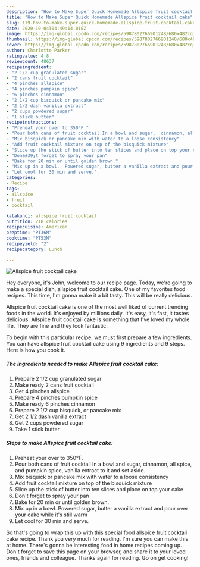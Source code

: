 ```yaml
---
description: "How to Make Super Quick Homemade Allspice fruit cocktail cake"
title: "How to Make Super Quick Homemade Allspice fruit cocktail cake"
slug: 179-how-to-make-super-quick-homemade-allspice-fruit-cocktail-cake
date: 2020-10-04T04:49:14.010Z
image: https://img-global.cpcdn.com/recipes/5987802766901248/680x482cq70/allspice-fruit-cocktail-cake-recipe-main-photo.jpg
thumbnail: https://img-global.cpcdn.com/recipes/5987802766901248/680x482cq70/allspice-fruit-cocktail-cake-recipe-main-photo.jpg
cover: https://img-global.cpcdn.com/recipes/5987802766901248/680x482cq70/allspice-fruit-cocktail-cake-recipe-main-photo.jpg
author: Charlotte Parker
ratingvalue: 4.8
reviewcount: 48637
recipeingredient:
- "2 1/2 cup granulated sugar"
- "2 cans fruit cocktail"
- "4 pinches allspice"
- "4 pinches pumpkin spice"
- "6 pinches cinnamon"
- "2 1/2 cup bisquick or pancake mix"
- "2 1/2 dash vanilla extract"
- "2 cups powdered sugar"
- "1 stick butter"
recipeinstructions:
- "Preheat your over to 350°F."
- "Pour both cans of fruit cocktail In a bowl and sugar,  cinnamon, all spice,  and pumpkin spice, vanilla extract to it and set aside."
- "Mix bisquick or pancake mix with water to a loose consistency"
- "Add fruit cocktail mixture on top of the bisquick mixture"
- "Slice up the stick of butter into ten slices and place on top your cake"
- "Don&#39;t forget to spray your pan"
- "Bake for 20 min or until golden brown."
- "Mix up in a bowl.  Powered sugar, butter a vanilla extract and pour over your cake while it&#39;s still warm"
- "Let cool for 30 min and serve."
categories:
- Recipe
tags:
- allspice
- fruit
- cocktail

katakunci: allspice fruit cocktail 
nutrition: 218 calories
recipecuisine: American
preptime: "PT36M"
cooktime: "PT53M"
recipeyield: "2"
recipecategory: Lunch

---
```



![Allspice fruit cocktail cake](https://img-global.cpcdn.com/recipes/5987802766901248/680x482cq70/allspice-fruit-cocktail-cake-recipe-main-photo.jpg)

Hey everyone, it's John, welcome to our recipe page. Today, we're going to make a special dish, allspice fruit cocktail cake. One of my favorites food recipes. This time, I'm gonna make it a bit tasty. This will be really delicious.



Allspice fruit cocktail cake is one of the most well liked of current trending foods in the world. It's enjoyed by millions daily. It's easy, it's fast, it tastes delicious. Allspice fruit cocktail cake is something that I've loved my whole life. They are fine and they look fantastic.


To begin with this particular recipe, we must first prepare a few ingredients. You can have allspice fruit cocktail cake using 9 ingredients and 9 steps. Here is how you cook it.

<!--inarticleads1-->

##### The ingredients needed to make Allspice fruit cocktail cake:

1. Prepare 2 1/2 cup granulated sugar
1. Make ready 2 cans fruit cocktail
1. Get 4 pinches allspice
1. Prepare 4 pinches pumpkin spice
1. Make ready 6 pinches cinnamon
1. Prepare 2 1/2 cup bisquick, or pancake mix
1. Get 2 1/2 dash vanilla extract
1. Get 2 cups powdered sugar
1. Take 1 stick butter




<!--inarticleads2-->

##### Steps to make Allspice fruit cocktail cake:

1. Preheat your over to 350°F.
1. Pour both cans of fruit cocktail In a bowl and sugar,  cinnamon, all spice,  and pumpkin spice, vanilla extract to it and set aside.
1. Mix bisquick or pancake mix with water to a loose consistency
1. Add fruit cocktail mixture on top of the bisquick mixture
1. Slice up the stick of butter into ten slices and place on top your cake
1. Don&#39;t forget to spray your pan
1. Bake for 20 min or until golden brown.
1. Mix up in a bowl.  Powered sugar, butter a vanilla extract and pour over your cake while it&#39;s still warm
1. Let cool for 30 min and serve.




So that's going to wrap this up with this special food allspice fruit cocktail cake recipe. Thank you very much for reading. I'm sure you can make this at home. There's gonna be interesting food in home recipes coming up. Don't forget to save this page on your browser, and share it to your loved ones, friends and colleague. Thanks again for reading. Go on get cooking!
